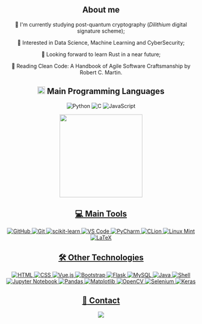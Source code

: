 <div align="center">
  <h2>About me</h2>

  🌱 I'm currently studying post-quantum cryptography (*Dilithium* digital signature scheme);

  👀 Interested in Data Science, Machine Learning and CyberSecurity;

  🚀 Looking forward to learn Rust in a near future;

  📕 Reading Clean Code: A Handbook of Agile Software Craftsmanship by Robert C. Martin.

  ## <img src = "https://media2.giphy.com/media/QssGEmpkyEOhBCb7e1/giphy.gif?cid=ecf05e47a0n3gi1bfqntqmob8g9aid1oyj2wr3ds3mg700bl&rid=giphy.gif" height = 20px> **Main Programming Languages**

  ![Python](https://img.shields.io/badge/Python-000000?style=for-the-badge&logo=python&logoColor=3776AB)
  ![C](https://img.shields.io/badge/C-000000?style=for-the-badge&logo=c&logoColor=gray)
  ![JavaScript](https://img.shields.io/badge/JavaScript-000000?style=for-the-badge&logo=javascript&logoColor=F7DF1E)
  
  <div>
    <a href="https://github.com/juliorodrigues07?tab=repositories">
    <img height="220em" src="https://github-readme-stats.vercel.app/api/top-langs/?username=juliorodrigues07&layout=compact&theme=react&hide=jupyter%20notebook,php,Cython,hack&langs_count=8&bg_color=000000&title_color=7801FF&border_color=7801FF&icon_color=F0DB4F"/>
  </div>

  ## **💻 Main Tools**

  ![GitHub](https://img.shields.io/badge/GitHub-000000?style=for-the-badge&logo=github&logoColor=white)
  ![Git](https://img.shields.io/badge/GIT-000000?style=for-the-badge&logo=git&logoColor=E44C30)
  ![scikit-learn](https://img.shields.io/badge/scikit--learn-000000.svg?style=for-the-badge&logo=scikit-learn&logoColor=%23F7931E)
  ![VS Code](https://img.shields.io/badge/Visual_Studio_Code-000000?style=for-the-badge&logo=visual%20studio%20code&logoColor=0078D4)
  ![PyCharm](https://img.shields.io/badge/PyCharm-000000.svg?&style=for-the-badge&logo=PyCharm&logoColor=white)
  ![CLion](https://img.shields.io/badge/CLion-000000?style=for-the-badge&logo=clion&logoColor=white)
  ![Linux Mint](https://img.shields.io/badge/Linux_Mint-000000?style=for-the-badge&logo=linux-mint&logoColor=87CF3E)
  ![LaTeX](https://img.shields.io/badge/latex-000000.svg?style=for-the-badge&logo=latex&logoColor=%23008080)

  ## **:hammer_and_wrench: Other Technologies**
  
  ![HTML](https://img.shields.io/badge/HTML5-000000?style=for-the-badge&logo=html5&logoColor=E34F26)
  ![CSS](https://img.shields.io/badge/CSS3-000000?style=for-the-badge&logo=css3&logoColor=1572B6)
  ![Vue.js](https://img.shields.io/badge/Vue.js-000000?style=for-the-badge&logo=vue.js&logoColor=4FC08D)
  ![Bootstrap](https://img.shields.io/badge/Bootstrap-000000?style=for-the-badge&logo=bootstrap&logoColor=563D7C)
  ![Flask](https://img.shields.io/badge/flask-000000.svg?style=for-the-badge&logo=flask&logoColor=white)
  ![MySQL](https://img.shields.io/badge/MySQL-000000?style=for-the-badge&logo=mysql&logoColor=white)
  ![Java](https://img.shields.io/badge/Java-000000?style=for-the-badge&logo=openjdk&logoColor=ED8B00)
  ![Shell](https://img.shields.io/badge/Shell_Script-000000?style=for-the-badge&logo=gnu-bash&logoColor=white)
  ![Jupyter Notebook](https://img.shields.io/badge/jupyter-000000.svg?style=for-the-badge&logo=jupyter&logoColor=%23FA0F00)
  ![Pandas](https://img.shields.io/badge/pandas-000000.svg?style=for-the-badge&logo=pandas&logoColor=%23150458)
  ![Matplotlib](https://img.shields.io/badge/Matplotlib-000000.svg?style=for-the-badge&logo=Matplotlib&logoColor=%23ffffff)
  ![OpenCV](https://img.shields.io/badge/opencv-000000.svg?style=for-the-badge&logo=opencv&logoColor=%23white)
  ![Selenium](https://img.shields.io/badge/-selenium-000000?style=for-the-badge&logo=selenium&logoColor=%43B02A)
  ![Keras](https://img.shields.io/badge/Keras-000000.svg?style=for-the-badge&logo=Keras&logoColor=%23D00000)
  
  <!--- 
  ![Eclipse](https://img.shields.io/badge/Eclipse-2C2255?style=for-the-badge&logo=eclipse&logoColor=white)
  ![Colab](https://img.shields.io/badge/Colab-F9AB00?style=for-the-badge&logo=googlecolab&color=525252)
  ![NumPy](https://img.shields.io/badge/numpy-%23013243.svg?style=for-the-badge&logo=numpy&logoColor=white)
  ![C++](https://img.shields.io/badge/C%2B%2B-00599C?style=for-the-badge&logo=c%2B%2B&logoColor=white)
  ![R](https://img.shields.io/badge/R-276DC3?style=for-the-badge&logo=r&logoColor=white)
  ![Haskell](https://img.shields.io/badge/Haskell-5e5086?style=for-the-badge&logo=haskell&logoColor=white)
  ![PHP](https://img.shields.io/badge/PHP-777BB4?style=for-the-badge&logo=php&logoColor=white)
  ![GIMP](https://img.shields.io/badge/gimp-5C5543?style=for-the-badge&logo=gimp&logoColor=white)
  ![PostgreeSQL](https://img.shields.io/badge/PostgreSQL-316192?style=for-the-badge&logo=postgresql&logoColor=white)
  ![Overleaf](https://img.shields.io/badge/Overleaf-47A141?style=for-the-badge&logo=Overleaf&logoColor=white)
  ![Windows](https://img.shields.io/badge/Windows-0078D6?style=for-the-badge&logo=windows&logoColor=white) 
  --->

  ## **:bust_in_silhouette: Contact**

  <div> 
    <a href = "mailto:julio.csr.271@aluno.ufsj.edu.br"><img src="https://img.shields.io/badge/-Gmail-000000?style=for-the-badge&logo=gmail&logoColor=red" target="_blank"></a>
    <!-- <a href="" target="_blank"><img src="https://img.shields.io/badge/-LinkedIn-000000?style=for-the-badge&logo=linkedin&logoColor=%230077B5" target="_blank"></a> --> 
  </div>

</div>
